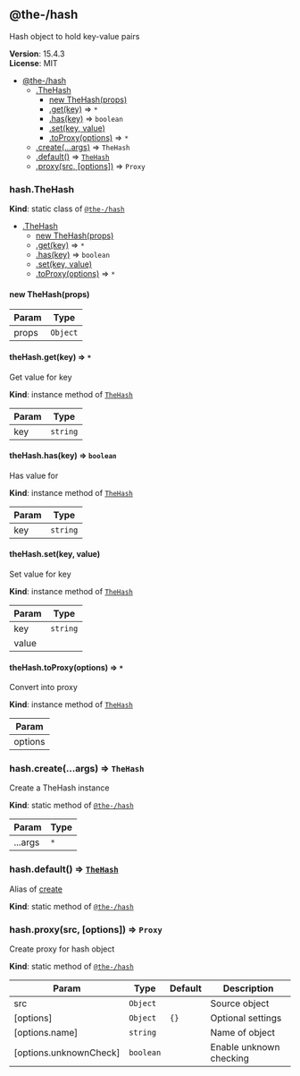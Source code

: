 <!--- Code generated by @the-/script-doc. DO NOT EDIT. -->

<a name="module_@the-/hash"></a>

## @the-/hash
Hash object to hold key-value pairs

**Version**: 15.4.3  
**License**: MIT  

* [@the-/hash](#module_@the-/hash)
    * [.TheHash](#module_@the-/hash.TheHash)
        * [new TheHash(props)](#new_module_@the-/hash.TheHash_new)
        * [.get(key)](#module_@the-/hash.TheHash+get) ⇒ <code>\*</code>
        * [.has(key)](#module_@the-/hash.TheHash+has) ⇒ <code>boolean</code>
        * [.set(key, value)](#module_@the-/hash.TheHash+set)
        * [.toProxy(options)](#module_@the-/hash.TheHash+toProxy) ⇒ <code>\*</code>
    * [.create(...args)](#module_@the-/hash.create) ⇒ <code>TheHash</code>
    * [.default()](#module_@the-/hash.default) ⇒ [<code>TheHash</code>](#module_@the-/hash.TheHash)
    * [.proxy(src, [options])](#module_@the-/hash.proxy) ⇒ <code>Proxy</code>

<a name="module_@the-/hash.TheHash"></a>

### hash.TheHash
**Kind**: static class of [<code>@the-/hash</code>](#module_@the-/hash)  

* [.TheHash](#module_@the-/hash.TheHash)
    * [new TheHash(props)](#new_module_@the-/hash.TheHash_new)
    * [.get(key)](#module_@the-/hash.TheHash+get) ⇒ <code>\*</code>
    * [.has(key)](#module_@the-/hash.TheHash+has) ⇒ <code>boolean</code>
    * [.set(key, value)](#module_@the-/hash.TheHash+set)
    * [.toProxy(options)](#module_@the-/hash.TheHash+toProxy) ⇒ <code>\*</code>

<a name="new_module_@the-/hash.TheHash_new"></a>

#### new TheHash(props)

| Param | Type |
| --- | --- |
| props | <code>Object</code> | 

<a name="module_@the-/hash.TheHash+get"></a>

#### theHash.get(key) ⇒ <code>\*</code>
Get value for key

**Kind**: instance method of [<code>TheHash</code>](#module_@the-/hash.TheHash)  

| Param | Type |
| --- | --- |
| key | <code>string</code> | 

<a name="module_@the-/hash.TheHash+has"></a>

#### theHash.has(key) ⇒ <code>boolean</code>
Has value for

**Kind**: instance method of [<code>TheHash</code>](#module_@the-/hash.TheHash)  

| Param | Type |
| --- | --- |
| key | <code>string</code> | 

<a name="module_@the-/hash.TheHash+set"></a>

#### theHash.set(key, value)
Set value for key

**Kind**: instance method of [<code>TheHash</code>](#module_@the-/hash.TheHash)  

| Param | Type |
| --- | --- |
| key | <code>string</code> | 
| value |  | 

<a name="module_@the-/hash.TheHash+toProxy"></a>

#### theHash.toProxy(options) ⇒ <code>\*</code>
Convert into proxy

**Kind**: instance method of [<code>TheHash</code>](#module_@the-/hash.TheHash)  

| Param |
| --- |
| options | 

<a name="module_@the-/hash.create"></a>

### hash.create(...args) ⇒ <code>TheHash</code>
Create a TheHash instance

**Kind**: static method of [<code>@the-/hash</code>](#module_@the-/hash)  

| Param | Type |
| --- | --- |
| ...args | <code>\*</code> | 

<a name="module_@the-/hash.default"></a>

### hash.default() ⇒ [<code>TheHash</code>](#module_@the-/hash.TheHash)
Alias of [create](#module_@the-/hash.create)

**Kind**: static method of [<code>@the-/hash</code>](#module_@the-/hash)  
<a name="module_@the-/hash.proxy"></a>

### hash.proxy(src, [options]) ⇒ <code>Proxy</code>
Create proxy for hash object

**Kind**: static method of [<code>@the-/hash</code>](#module_@the-/hash)  

| Param | Type | Default | Description |
| --- | --- | --- | --- |
| src | <code>Object</code> |  | Source object |
| [options] | <code>Object</code> | <code>{}</code> | Optional settings |
| [options.name] | <code>string</code> |  | Name of object |
| [options.unknownCheck] | <code>boolean</code> |  | Enable unknown checking |

